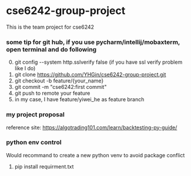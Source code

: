 # cse6242-group-project
This is the team project for cse6242

### some tip for git hub, if you use pycharm/intellij/mobaxterm, open terminal and do following
0. git config --system http.sslverify false (if you have ssl verify problem like I do)
1. git clone https://github.com/YHGin/cse6242-group-project.git
2. git checkout -b feature/{your_name}
3. git commit -m "cse6242:first commit"
4. git push to remote your feature
5. in my case, I have feature/yiwei_he as feature branch
   
### my project proposal 
reference site: https://algotrading101.com/learn/backtesting-py-guide/

### python env control
Would recommand to create a new python venv to avoid package conflict
1. pip install requirment.txt
